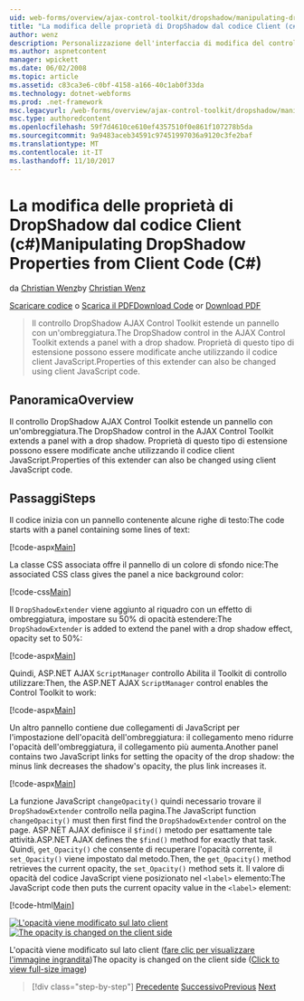```yaml
---
uid: web-forms/overview/ajax-control-toolkit/dropshadow/manipulating-dropshadow-properties-from-client-code-cs
title: "La modifica delle proprietà di DropShadow dal codice Client (c#) | Documenti Microsoft"
author: wenz
description: Personalizzazione dell'interfaccia di modifica del controllo DataList
ms.author: aspnetcontent
manager: wpickett
ms.date: 06/02/2008
ms.topic: article
ms.assetid: c83ca3e6-c0bf-4158-a166-40c1ab0f33da
ms.technology: dotnet-webforms
ms.prod: .net-framework
msc.legacyurl: /web-forms/overview/ajax-control-toolkit/dropshadow/manipulating-dropshadow-properties-from-client-code-cs
msc.type: authoredcontent
ms.openlocfilehash: 59f7d4610ce610ef4357510f0e861f107278b5da
ms.sourcegitcommit: 9a9483aceb34591c97451997036a9120c3fe2baf
ms.translationtype: MT
ms.contentlocale: it-IT
ms.lasthandoff: 11/10/2017
---
```

<a name="manipulating-dropshadow-properties-from-client-code-c"></a><span data-ttu-id="d10bb-103">La modifica delle proprietà di DropShadow dal codice Client (c#)</span><span class="sxs-lookup"><span data-stu-id="d10bb-103">Manipulating DropShadow Properties from Client Code (C#)</span></span>
====================
<span data-ttu-id="d10bb-104">da [Christian Wenz](https://github.com/wenz)</span><span class="sxs-lookup"><span data-stu-id="d10bb-104">by [Christian Wenz](https://github.com/wenz)</span></span>

<span data-ttu-id="d10bb-105">[Scaricare codice](http://download.microsoft.com/download/5/1/6/51652a81-500b-4f6b-88d3-617103e7941e/DropShadow2.cs.zip) o [Scarica il PDF](http://download.microsoft.com/download/b/6/a/b6ae89ee-df69-4c87-9bfb-ad1eb2b23373/dropshadow2CS.pdf)</span><span class="sxs-lookup"><span data-stu-id="d10bb-105">[Download Code](http://download.microsoft.com/download/5/1/6/51652a81-500b-4f6b-88d3-617103e7941e/DropShadow2.cs.zip) or [Download PDF](http://download.microsoft.com/download/b/6/a/b6ae89ee-df69-4c87-9bfb-ad1eb2b23373/dropshadow2CS.pdf)</span></span>

> <span data-ttu-id="d10bb-106">Il controllo DropShadow AJAX Control Toolkit estende un pannello con un'ombreggiatura.</span><span class="sxs-lookup"><span data-stu-id="d10bb-106">The DropShadow control in the AJAX Control Toolkit extends a panel with a drop shadow.</span></span> <span data-ttu-id="d10bb-107">Proprietà di questo tipo di estensione possono essere modificate anche utilizzando il codice client JavaScript.</span><span class="sxs-lookup"><span data-stu-id="d10bb-107">Properties of this extender can also be changed using client JavaScript code.</span></span>


## <a name="overview"></a><span data-ttu-id="d10bb-108">Panoramica</span><span class="sxs-lookup"><span data-stu-id="d10bb-108">Overview</span></span>

<span data-ttu-id="d10bb-109">Il controllo DropShadow AJAX Control Toolkit estende un pannello con un'ombreggiatura.</span><span class="sxs-lookup"><span data-stu-id="d10bb-109">The DropShadow control in the AJAX Control Toolkit extends a panel with a drop shadow.</span></span> <span data-ttu-id="d10bb-110">Proprietà di questo tipo di estensione possono essere modificate anche utilizzando il codice client JavaScript.</span><span class="sxs-lookup"><span data-stu-id="d10bb-110">Properties of this extender can also be changed using client JavaScript code.</span></span>

## <a name="steps"></a><span data-ttu-id="d10bb-111">Passaggi</span><span class="sxs-lookup"><span data-stu-id="d10bb-111">Steps</span></span>

<span data-ttu-id="d10bb-112">Il codice inizia con un pannello contenente alcune righe di testo:</span><span class="sxs-lookup"><span data-stu-id="d10bb-112">The code starts with a panel containing some lines of text:</span></span>

[!code-aspx[Main](manipulating-dropshadow-properties-from-client-code-cs/samples/sample1.aspx)]

<span data-ttu-id="d10bb-113">La classe CSS associata offre il pannello di un colore di sfondo nice:</span><span class="sxs-lookup"><span data-stu-id="d10bb-113">The associated CSS class gives the panel a nice background color:</span></span>

[!code-css[Main](manipulating-dropshadow-properties-from-client-code-cs/samples/sample2.css)]

<span data-ttu-id="d10bb-114">Il `DropShadowExtender` viene aggiunto al riquadro con un effetto di ombreggiatura, impostare su 50% di opacità estendere:</span><span class="sxs-lookup"><span data-stu-id="d10bb-114">The `DropShadowExtender` is added to extend the panel with a drop shadow effect, opacity set to 50%:</span></span>

[!code-aspx[Main](manipulating-dropshadow-properties-from-client-code-cs/samples/sample3.aspx)]

<span data-ttu-id="d10bb-115">Quindi, ASP.NET AJAX `ScriptManager` controllo Abilita il Toolkit di controllo utilizzare:</span><span class="sxs-lookup"><span data-stu-id="d10bb-115">Then, the ASP.NET AJAX `ScriptManager` control enables the Control Toolkit to work:</span></span>

[!code-aspx[Main](manipulating-dropshadow-properties-from-client-code-cs/samples/sample4.aspx)]

<span data-ttu-id="d10bb-116">Un altro pannello contiene due collegamenti di JavaScript per l'impostazione dell'opacità dell'ombreggiatura: il collegamento meno ridurre l'opacità dell'ombreggiatura, il collegamento più aumenta.</span><span class="sxs-lookup"><span data-stu-id="d10bb-116">Another panel contains two JavaScript links for setting the opacity of the drop shadow: the minus link decreases the shadow's opacity, the plus link increases it.</span></span>

[!code-aspx[Main](manipulating-dropshadow-properties-from-client-code-cs/samples/sample5.aspx)]

<span data-ttu-id="d10bb-117">La funzione JavaScript `changeOpacity()` quindi necessario trovare il `DropShadowExtender` controllo nella pagina.</span><span class="sxs-lookup"><span data-stu-id="d10bb-117">The JavaScript function `changeOpacity()` must then first find the `DropShadowExtender` control on the page.</span></span> <span data-ttu-id="d10bb-118">ASP.NET AJAX definisce il `$find()` metodo per esattamente tale attività.</span><span class="sxs-lookup"><span data-stu-id="d10bb-118">ASP.NET AJAX defines the `$find()` method for exactly that task.</span></span> <span data-ttu-id="d10bb-119">Quindi, `get_Opacity()` che consente di recuperare l'opacità corrente, il `set_Opacity()` viene impostato dal metodo.</span><span class="sxs-lookup"><span data-stu-id="d10bb-119">Then, the `get_Opacity()` method retrieves the current opacity, the `set_Opacity()` method sets it.</span></span> <span data-ttu-id="d10bb-120">Il valore di opacità del codice JavaScript viene posizionato nel `<label>` elemento:</span><span class="sxs-lookup"><span data-stu-id="d10bb-120">The JavaScript code then puts the current opacity value in the `<label>` element:</span></span>

[!code-html[Main](manipulating-dropshadow-properties-from-client-code-cs/samples/sample6.html)]


<span data-ttu-id="d10bb-121">[![L'opacità viene modificato sul lato client](manipulating-dropshadow-properties-from-client-code-cs/_static/image2.png)](manipulating-dropshadow-properties-from-client-code-cs/_static/image1.png)</span><span class="sxs-lookup"><span data-stu-id="d10bb-121">[![The opacity is changed on the client side](manipulating-dropshadow-properties-from-client-code-cs/_static/image2.png)](manipulating-dropshadow-properties-from-client-code-cs/_static/image1.png)</span></span>

<span data-ttu-id="d10bb-122">L'opacità viene modificato sul lato client ([fare clic per visualizzare l'immagine ingrandita](manipulating-dropshadow-properties-from-client-code-cs/_static/image3.png))</span><span class="sxs-lookup"><span data-stu-id="d10bb-122">The opacity is changed on the client side ([Click to view full-size image](manipulating-dropshadow-properties-from-client-code-cs/_static/image3.png))</span></span>

>[!div class="step-by-step"]
<span data-ttu-id="d10bb-123">[Precedente](adjusting-the-z-index-of-a-dropshadow-cs.md)
[Successivo](adjusting-the-z-index-of-a-dropshadow-vb.md)</span><span class="sxs-lookup"><span data-stu-id="d10bb-123">[Previous](adjusting-the-z-index-of-a-dropshadow-cs.md)
[Next](adjusting-the-z-index-of-a-dropshadow-vb.md)</span></span>
